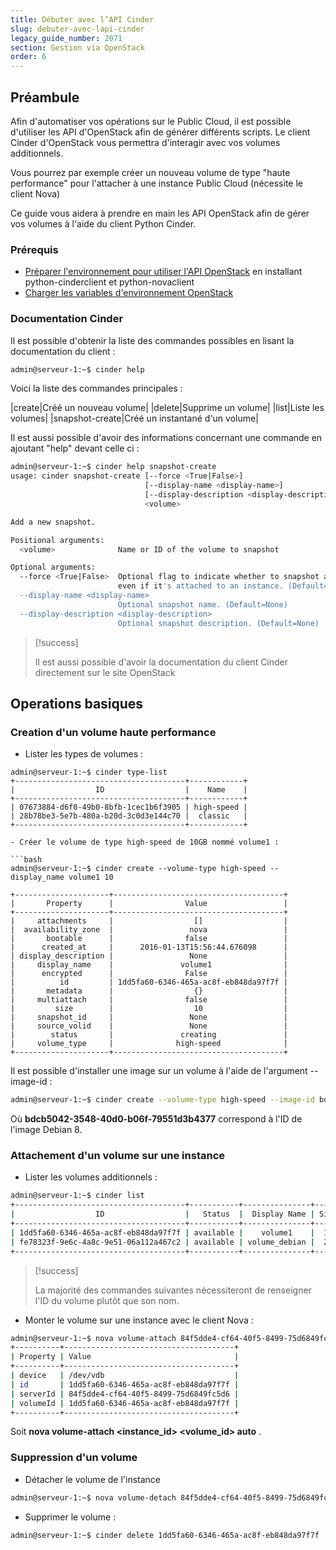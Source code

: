 ```yaml
---
title: Débuter avec l’API Cinder
slug: debuter-avec-lapi-cinder
legacy_guide_number: 2071
section: Gestion via OpenStack
order: 6
---
```



## Préambule
Afin d'automatiser vos opérations sur le Public Cloud, il est possible d'utiliser les API d'OpenStack afin de générer différents scripts. Le client Cinder d'OpenStack vous permettra d'interagir avec vos volumes additionnels.

Vous pourrez par exemple créer un nouveau volume de type "haute performance" pour l'attacher à une instance Public Cloud (nécessite le client Nova)

Ce guide vous aidera à prendre en main les API OpenStack afin de gérer vos volumes à l'aide du client Python Cinder.


### Prérequis
- [Préparer l'environnement pour utiliser l'API OpenStack](../preparer-lenvironnement-pour-utiliser-lapi-openstack/) en installant python-cinderclient et python-novaclient
- [Charger les variables d'environnement OpenStack](../charger-les-variables-denvironnement-openstack/)


### Documentation Cinder
Il est possible d'obtenir la liste des commandes possibles en lisant la documentation du client :


```bash
admin@serveur-1:~$ cinder help
```

Voici la liste des commandes principales :


|create|Créé un nouveau volume|
|delete|Supprime un volume|
|list|Liste les volumes|
|snapshot-create|Créé un instantané d'un volume|

Il est aussi possible d'avoir des informations concernant une commande en ajoutant "help" devant celle ci :


```bash
admin@serveur-1:~$ cinder help snapshot-create
usage: cinder snapshot-create [--force <True|False>]
                              [--display-name <display-name>]
                              [--display-description <display-description>]
                              <volume>

Add a new snapshot.

Positional arguments:
  <volume>              Name or ID of the volume to snapshot

Optional arguments:
  --force <True|False>  Optional flag to indicate whether to snapshot a volume
                        even if it's attached to an instance. (Default=False)
  --display-name <display-name>
                        Optional snapshot name. (Default=None)
  --display-description <display-description>
                        Optional snapshot description. (Default=None)
```



> [!success]
>
> Il est aussi possible d'avoir la documentation du client Cinder directement sur
> le site OpenStack
> 


## Operations basiques

### Creation d'un volume haute performance
- Lister les types de volumes : 

```
admin@serveur-1:~$ cinder type-list
+--------------------------------------+------------+
|                  ID                  |    Name    |
+--------------------------------------+------------+
| 07673884-d6f0-49b0-8bfb-1cec1b6f3905 | high-speed |
| 28b78be3-5e7b-480a-b20d-3c0d3e144c70 |  classic   | 
+--------------------------------------+------------+

- Créer le volume de type high-speed de 10GB nommé volume1 :

```bash
admin@serveur-1:~$ cinder create --volume-type high-speed --display_name volume1 10

+---------------------+--------------------------------------+
|       Property      |                Value                 |
+---------------------+--------------------------------------+
|     attachments     |                  []                  |
|  availability_zone  |                 nova                 |
|       bootable      |                false                 |
|      created_at     |      2016-01-13T15:56:44.676098      |
| display_description |                 None                 |
|     display_name    |               volume1                |
|      encrypted      |                False                 |
|          id         | 1dd5fa60-6346-465a-ac8f-eb848da97f7f |
|       metadata      |                  {}                  |
|     multiattach     |                false                 |
|         size        |                  10                  |
|     snapshot_id     |                 None                 |
|     source_volid    |                 None                 |
|        status       |               creating               |
|     volume_type     |              high-speed              |
+---------------------+--------------------------------------+
```


Il est possible d'installer une image sur un volume à l'aide de l'argument --image-id :


```bash
admin@serveur-1:~$ cinder create --volume-type high-speed --image-id bdcb5042-3548-40d0-b06f-79551d3b4377 --display_name volume_debian 20
```

Où  **bdcb5042-3548-40d0-b06f-79551d3b4377**  correspond à l'ID de l'image Debian 8.


### Attachement d'un volume sur une instance
- Lister les volumes additionnels :

```bash
admin@serveur-1:~$ cinder list
+--------------------------------------+-----------+---------------+------+-------------+----------+---------------------+
|                  ID                  |   Status  |  Display Name | Size | Volume Type | Bootable |     Attached to     |
+--------------------------------------+-----------+---------------+------+-------------+----------+---------------------+
| 1dd5fa60-6346-465a-ac8f-eb848da97f7f | available |    volume1    |  10  |  high-speed |  false   |                     |
| fe78323f-9e6c-4a8c-9e51-06a112a467c2 | available | volume_debian |  20  |  high-speed |   true   |                     |
+--------------------------------------+-----------+---------------+------+-------------+----------+---------------------+
```




> [!success]
>
> La majorité des commandes suivantes nécessiteront de renseigner l'ID du volume
> plutôt que son nom.
> 

- Monter le volume sur une instance avec le client Nova :

```bash
admin@serveur-1:~$ nova volume-attach 84f5dde4-cf64-40f5-8499-75d6849fc5d6 1dd5fa60-6346-465a-ac8f-eb848da97f7f auto
+----------+--------------------------------------+
| Property | Value                                |
+----------+--------------------------------------+
| device   | /dev/vdb                             |
| id       | 1dd5fa60-6346-465a-ac8f-eb848da97f7f |
| serverId | 84f5dde4-cf64-40f5-8499-75d6849fc5d6 |
| volumeId | 1dd5fa60-6346-465a-ac8f-eb848da97f7f |
+----------+--------------------------------------+
```


Soit  **nova volume-attach <instance_id> <volume_id> auto** .


### Suppression d'un volume
- Détacher le volume de l'instance

```bash
admin@serveur-1:~$ nova volume-detach 84f5dde4-cf64-40f5-8499-75d6849fc5d6 1dd5fa60-6346-465a-ac8f-eb848da97f7f
```

- Supprimer le volume :

```bash
admin@serveur-1:~$ cinder delete 1dd5fa60-6346-465a-ac8f-eb848da97f7f
```
